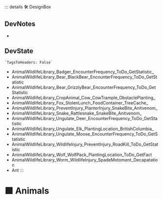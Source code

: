 ::: details 🛠 <dev>DesignBox</dev>

## DevNotes

-

## DevState

```py
`TagsToHeaders: False`
```

- AnimalWildlifeLibrary_Badger_EncounterFrequency_ToDo_GetStatistic_
- AnimalWildlifeLibrary_Bear_BlackBear_EncounterFrequency_ToDo_GetStatistic
- AnimalWildlifeLibrary_Bear_GrizzlyBear_EncounterFrequency_ToDo_GetStatistic
- AnimalWildlifeLibrary_CropAnimal_Cow_CowTrample_ObstaclePlanting_
- AnimalWildlifeLibrary_Fox_StolenLunch_FoodContainer_TreeCache_
- AnimalWildlifeLibrary_PreventInjury_PlanterInjury_SnakeBite_Anitvenom_
- AnimalWildlifeLibrary_Snake_Rattlesnake_SnakeBite_Anitvenom_
- AnimalWildlifeLibrary_Ungulate_Deer_EncounterFrequency_ToDo_GetStatistic
- AnimalWildlifeLibrary_Ungulate_Elk_PlantingLocation_BritishColumbia_
- AnimalWildlifeLibrary_Ungulate_Moose_EncounterFrequency_ToDo_GetStatistic
- AnimalWildlifeLibrary_WildlifeInjury_PreventInjury_RoadKill_ToDo_GetStatistic
- AnimalWildlifeLibrary_Wolf_WolfPack_PlantingLocation_ToDo_GetFact
- AnimalWildlifeLibrary_Worm_WildlifeInjury_SpadeMotoment_Decapatation
- Ant
:::

# 🟩 <eco>Animals</eco>
